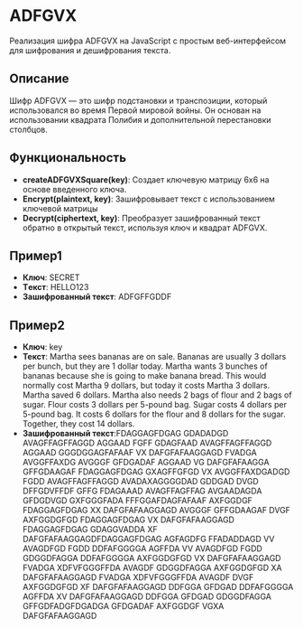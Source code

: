 # ADFGVX
Реализация шифра ADFGVX на JavaScript с простым веб-интерфейсом для шифрования и дешифрования текста.

## Описание
Шифр ADFGVX — это шифр подстановки и транспозиции, который использовался во время Первой мировой войны. Он основан на использовании квадрата Полибия и дополнительной перестановки столбцов.

## Функциональность
- **createADFGVXSquare(key)**: Создает ключевую матрицу 6x6 на основе введенного ключа.
- **Encrypt(plaintext, key)**: Зашифровывает текст с использованием ключевой матрицы
- **Decrypt(ciphertext, key)**: Преобразует зашифрованный текст обратно в открытый текст, используя ключ и квадрат ADFGVX.

## Пример1
- **Ключ**: SECRET
- **Tекст**: HELLO123
- **Зашифрованный текст**: ADFGFFGDDF
## Пример2
- **Ключ**: key
- **Текст**: Martha sees bananas are on sale. Bananas are usually 3 dollars per bunch, but they are 1 dollar today. Martha wants 3 bunches of bananas because she is going to make banana bread. This would normally cost Martha 9 dollars, but today it costs Martha 3 dollars. Martha saved 6 dollars. Martha also needs 2 bags of flour and 2 bags of sugar. Flour costs 3 dollars per 5-pound bag. Sugar costs 4 dollars per 5-pound bag. It costs 6 dollars for the flour and 8 dollars for the sugar. Together, they cost 14 dollars.
- **Зашифрованный текст**:FDAGGAGFDGAG GDADADGD AVAGFFAGFFAGGD AGGAAD FGFF GDAGFAAD AVAGFFAGFFAGGD AGGAAD GGGDGGAGFAFAAF VX DAFGFAFAAGGAGD FVADGA AVGGFFAXDG AVGGGF GFDGADAF AGGAAD VG DAFGFAFAAGGA GFFGDAAGAF FDAGGAGFDGAG GXAGFFGFGD VX AVGGFFAXDGADGD FGDD AVAGFFAGFFAGGD AVADAXAGGGGDAD GDDGAD DVGD DFFGDVFFDF GFFG FDAGAAAD AVAGFFAGFFAG AVGAADAGDA GFDGDVGD GXFGGGFADA FFFGGAFDAGFAFAAF AXFGGDGF FDAGGAGFDGAG XX DAFGFAFAAGGAGD AVGGGF GFFGDAAGAF DVGF AXFGGDGFGD FDAGGAGFDGAG VX DAFGFAFAAGGAGD FDAGGAGFDGAG GDAGGVADDA XF DAFGFAFAAGGAGDFDAGGAGFDGAG AGFAGDFG FFADADDAGD VV AVAGDFGD FGDD DDFAFGGGGA AGFFDA VV AVAGDFGD FGDD GDGGDFAGGA DDFAFGGGGA AXFGGDGFGD VX DAFGFAFAAGGAGD FVADGA XDFVFGGGFFDA AVAGDF GDGGDFAGGA AXFGGDGFGD XA DAFGFAFAAGGAGD FVADGA XDFVFGGGFFDA AVAGDF DVGF AXFGGDGFGD XF DAFGFAFAAGGAGD DDFGGA GFDGAD DDFAFGGGGA AGFFDA XV DAFGFAFAAGGAGD DDFGGA GFDGAD GDGGDFAGGA GFFGDFADGFDGADGA GFDGADAF AXFGGDGF VGXA DAFGFAFAAGGAGD

